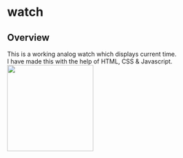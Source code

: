 # watch
 <h2>Overview</h2>
 This is a working analog watch which displays current time.
 <br>
 I have made this with the help of HTML, CSS & Javascript.
 <br>
 <image src="img.jpeg" alt="" width="200px">
 
